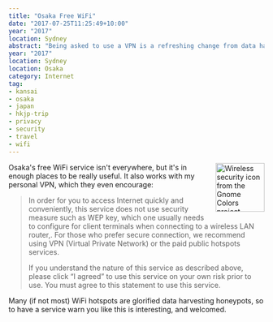 ```yaml
---
title: "Osaka Free WiFi"
date: "2017-07-25T11:25:49+10:00"
year: "2017"
location: Sydney
abstract: "Being asked to use a VPN is a refreshing change from data harvesting."
year: "2017"
location: Sydney
location: Osaka
category: Internet
tag:
- kansai
- osaka
- japan
- hkjp-trip
- privacy
- security
- travel
- wifi
---
```

<p><img src="https://rubenerd.com/files/stock/gnome-network-wireless-encrypted.svg" alt="Wireless security icon from the Gnome Colors project" style="width:96px; height:96px; float:right; margin:0 0 1em 1em" /></p>

Osaka's free WiFi service isn't everywhere, but it's in enough places to be really useful. It also works with my personal VPN, which they even encourage: 

> In order for you to access Internet quickly and conveniently, this service does not use security measure such as WEP key, which one usually needs to configure for client terminals when connecting to a wireless LAN router,. For those who prefer secure connection, we recommend using VPN (Virtual Private Network) or the paid public hotspots services.
>
> If you understand the nature of this service as described above, please click “I agreed” to use this service on your own risk prior to use. You must agree to this statement to use this service.

Many (if not most) WiFi hotspots are glorified data harvesting honeypots, so to have a service warn you like this is interesting, and welcomed.

